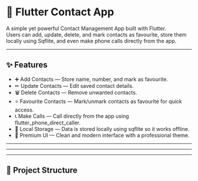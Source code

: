 # 📇 Flutter Contact App

A simple yet powerful Contact Management App built with Flutter.  
Users can add, update, delete, and mark contacts as favourite, store them locally using Sqflite, and even make phone calls directly from the app.

---

## ✨ Features

- ➕ Add Contacts — Store name, number, and mark as favourite.
- ✏ Update Contacts — Edit saved contact details.
- 🗑 Delete Contacts — Remove unwanted contacts.
- ⭐ Favourite Contacts — Mark/unmark contacts as favourite for quick access.
- 📞 Make Calls — Call directly from the app using flutter_phone_direct_caller.
- 💾 Local Storage — Data is stored locally using sqflite so it works offline.
- 🎨 Premium UI — Clean and modern interface with a professional theme.

---


---



---

## 📂 Project Structure

